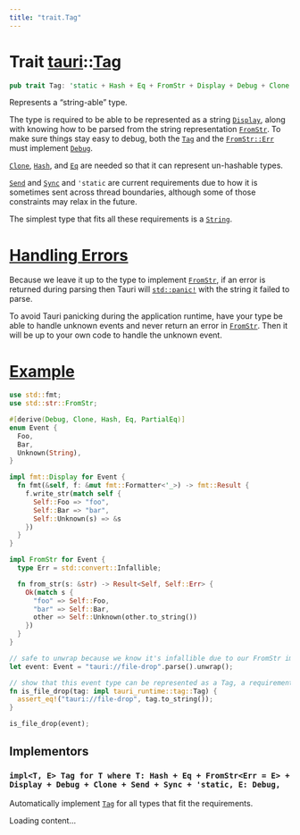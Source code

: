 ```yaml
---
title: "trait.Tag"
---
```


# Trait [tauri](/docs/api/rust/tauri/index.html)::​[Tag](/docs/api/rust/tauri/)

```rs
pub trait Tag: 'static + Hash + Eq + FromStr + Display + Debug + Clone + Send + Sync { }
```

Represents a “string-able” type.

The type is required to be able to be represented as a string [`Display`](https://doc.rust-lang.org/nightly/core/fmt/trait.Display.html "Display"), along with knowing how to be parsed from the string representation [`FromStr`](https://doc.rust-lang.org/nightly/core/str/traits/trait.FromStr.html "FromStr"). To make sure things stay easy to debug, both the [`Tag`](/docs/api/rust/tauri/../tauri/trait.Tag.html "Tag") and the [`FromStr::Err`](https://doc.rust-lang.org/nightly/core/str/traits/trait.FromStr.html#associatedtype.Err "FromStr::Err") must implement [`Debug`](https://doc.rust-lang.org/nightly/core/fmt/trait.Debug.html "Debug").

[`Clone`](https://doc.rust-lang.org/nightly/core/clone/trait.Clone.html "Clone"), [`Hash`](https://doc.rust-lang.org/nightly/core/hash/trait.Hash.html "Hash"), and [`Eq`](https://doc.rust-lang.org/nightly/core/cmp/trait.Eq.html "Eq") are needed so that it can represent un-hashable types.

[`Send`](https://doc.rust-lang.org/nightly/core/marker/trait.Send.html "Send") and [`Sync`](https://doc.rust-lang.org/nightly/core/marker/trait.Sync.html "Sync") and `'static` are current requirements due to how it is sometimes sent across thread boundaries, although some of those constraints may relax in the future.

The simplest type that fits all these requirements is a [`String`](https://doc.rust-lang.org/nightly/alloc/string/struct.String.html).

# [Handling Errors](/docs/api/rust/tauri/about:blank#handling-errors)

Because we leave it up to the type to implement [`FromStr`](https://doc.rust-lang.org/nightly/core/str/traits/trait.FromStr.html "FromStr"), if an error is returned during parsing then Tauri will [`std::panic!`](https://doc.rust-lang.org/nightly/std/macro.panic.html "std::panic!") with the string it failed to parse.

To avoid Tauri panicking during the application runtime, have your type be able to handle unknown events and never return an error in [`FromStr`](https://doc.rust-lang.org/nightly/core/str/traits/trait.FromStr.html "FromStr"). Then it will be up to your own code to handle the unknown event.

# [Example](/docs/api/rust/tauri/about:blank#example)

```rs
use std::fmt;
use std::str::FromStr;

#[derive(Debug, Clone, Hash, Eq, PartialEq)]
enum Event {
  Foo,
  Bar,
  Unknown(String),
}

impl fmt::Display for Event {
  fn fmt(&self, f: &mut fmt::Formatter<'_>) -> fmt::Result {
    f.write_str(match self {
      Self::Foo => "foo",
      Self::Bar => "bar",
      Self::Unknown(s) => &s
    })
  }
}

impl FromStr for Event {
  type Err = std::convert::Infallible;

  fn from_str(s: &str) -> Result<Self, Self::Err> {
    Ok(match s {
      "foo" => Self::Foo,
      "bar" => Self::Bar,
      other => Self::Unknown(other.to_string())
    })
  }
}

// safe to unwrap because we know it's infallible due to our FromStr implementation.
let event: Event = "tauri://file-drop".parse().unwrap();

// show that this event type can be represented as a Tag, a requirement for using it in Tauri.
fn is_file_drop(tag: impl tauri_runtime::tag::Tag) {
  assert_eq!("tauri://file-drop", tag.to_string());
}

is_file_drop(event);
```

## Implementors

### `impl<T, E> Tag for T where T: Hash + Eq + FromStr<Err = E> + Display + Debug + Clone + Send + Sync + 'static, E: Debug,`

Automatically implement [`Tag`](/docs/api/rust/tauri/../tauri/trait.Tag.html "Tag") for all types that fit the requirements.

Loading content...
